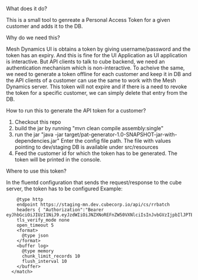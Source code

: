 What does it do?

This is a small tool to genreate a Personal Access Token for a given customer and adds it to the DB.

Why do we need this?

Mesh Dynamics UI is obtains a token by giving username/password and the token has an expiry. And this is fine for the UI Application as UI application is interactive. But API clients to talk to cube backend, we need an authentication mechanism which is non-interactive. To acheive the same, we need to generate a token offline for each customer and keep it in DB and the API clients of a customer can use the same to work with the Mesh Dynamics server. This token will not expire and if there is a need to revoke the token for a specific customer, we can simply delete that entry from the DB.

How to run this to generate the API token for a customer?

  1. Checkout this repo
  2. build the jar by running "mvn clean compile assembly:single"
  3. run the jar "java -jar target/pat-generator-1.0-SNAPSHOT-jar-with-dependencies.jar"
  Enter the config file path. The file with values pointing to dev/staging DB is available under src/resources
  4. Feed the customer id for which the token has to be generated. The token will be printed in the console.

Where to use this token?

In the fluentd configuration that sends the request/response to the cube server, the token has to be configured
Example:

  ```<match cube.movieinfo.envoy.staging-mn>
      @type http
      endpoint https://staging-mn.dev.cubecorp.io/api/cs/rrbatch
      headers { "Authorization":"Bearer eyJhbGciOiJIUzI1NiJ9.eyJzdWIiOiJNZXNoREFnZW50VXNlciIsInJvbGVzIjpbIlJPTEVfVVNFUiJdLCJ0eXBlIjoicGF0IiwicmFuZG9tc3RyIjoiYVhGdmFrQzlJMCIsImlhdCI6MTU3OTE3Mjk4MywiZXhwIjoxODk0NTMyOTgzfQ.4ainHhElKLNHqmz5XqWa9HHfErHSTrXJ6W1DNjlTz10"}
      tls_verify_mode none
      open_timeout 5
      <format>
        @type json
      </format>
      <buffer log>
        @type memory
        chunk_limit_records 10
        flush_interval 10
      </buffer>
    </match>
```   
